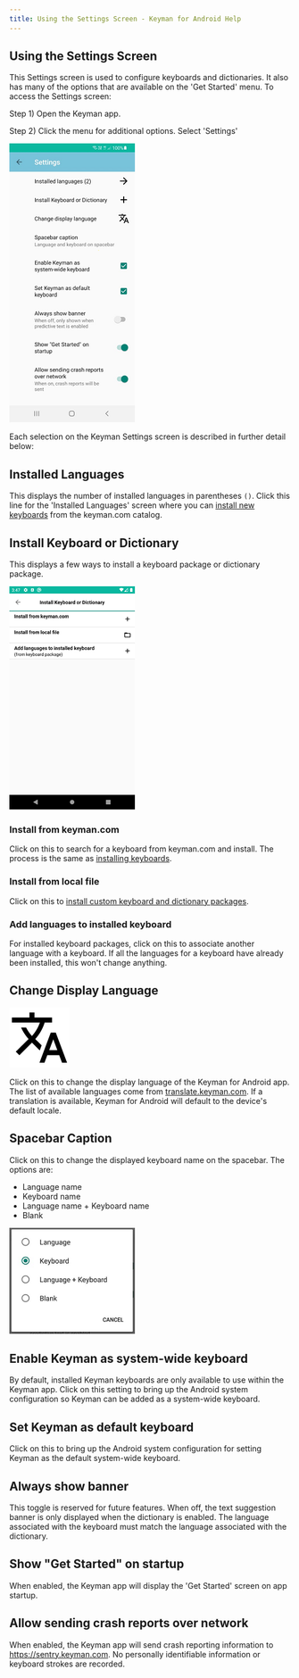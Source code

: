 ```yaml
---
title: Using the Settings Screen - Keyman for Android Help
---
```


## Using the Settings Screen

This Settings screen is used to configure keyboards and dictionaries.
It also has many of the options that are available on the 'Get Started' menu. To access the Settings screen:

Step 1)
Open the Keyman app.

Step 2)
Click the menu for additional options. Select 'Settings'

![](../../android_images/settings-screen-ap.png)

Each selection on the Keyman Settings screen is described in further detail below:


## Installed Languages
This displays the number of installed languages in parentheses `()`. Click this line for the 'Installed Languages'
screen where you can [install new keyboards](../../start/installing-keyboards) from the keyman.com catalog.

## Install Keyboard or Dictionary
This displays a few ways to install a keyboard package or dictionary package.

![](../../android_images/settings-screen-install-keyboard-dictionary.png)

### Install from keyman.com
Click on this to search for a keyboard from keyman.com and install. The process is the same as [installing keyboards](../../start/installing-keyboards).

### Install from local file
Click on this to [install custom keyboard and dictionary packages](../installing-custom-packages).

### Add languages to installed keyboard
For installed keyboard packages, click on this to associate another language with a keyboard.
If all the languages for a keyboard have already been installed,
this won't change anything.

## Change Display Language
![](../../android_images/ic_translate_a.png)

Click on this to change the display language of the Keyman for Android app. The list of available languages come from [translate.keyman.com](https://translate.keyman.com). If a translation is available, Keyman for Android will default to the device's default locale.

## Spacebar Caption
Click on this to change the displayed keyboard name on the spacebar. The options are:
* Language name
* Keyboard name
* Language name + Keyboard name
* Blank

![](../../android_images/spacebar-caption-ap.png)

## Enable Keyman as system-wide keyboard
By default, installed Keyman keyboards are only available to use within the Keyman app. Click on this setting to
bring up the Android system configuration so Keyman can be added as a system-wide keyboard.

## Set Keyman as default keyboard
Click on this to bring up the Android system configuration for setting Keyman as the default system-wide keyboard.

## Always show banner
This toggle is reserved for future features. When off, the text suggestion banner is only displayed when
the dictionary is enabled. The language associated with the keyboard must match the language associated with
the dictionary.

## Show "Get Started" on startup
When enabled, the Keyman app will display the 'Get Started' screen on app startup.

## Allow sending crash reports over network
When enabled, the Keyman app will send crash reporting information to https://sentry.keyman.com. No personally identifiable information or keyboard strokes are recorded.